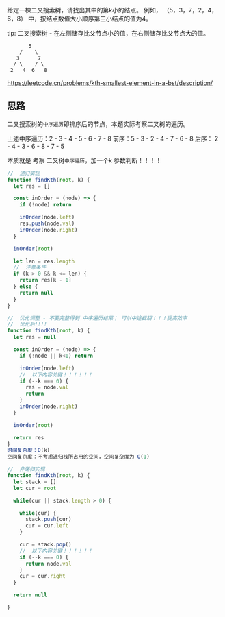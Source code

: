 给定一棵二叉搜索树，请找出其中的第k小的结点。 例如， （5，3，7，2，4，6，8） 中，按结点数值大小顺序第三小结点的值为4。

tip: 二叉搜索树 - 在左侧储存比父节点小的值，在右侧储存比父节点大的值。

```
       5
    /    \
   3      7
  / \    / \
 2   4  6   8
```

https://leetcode.cn/problems/kth-smallest-element-in-a-bst/description/

## 思路
二叉搜索树的`中序遍历`即排序后的节点，本题实际考察二叉树的遍历。

上述中序遍历：2 - 3 - 4 - 5 - 6 - 7 - 8
前序：5 - 3 - 2 - 4 - 7 - 6 - 8
后序： 2 - 4 - 3 - 6 - 8 - 7 - 5

本质就是 考察 二叉树`中序遍历`，加一个k 参数判断！！！！


```js
//  递归实现 
function findKth(root, k) {
  let res = []

  const inOrder = (node) => {
    if (!node) return 

    inOrder(node.left)
    res.push(node.val)
    inOrder(node.right)
  }

  inOrder(root)

  let len = res.length
  //  注意条件
  if (k > 0 && k <= len) {
    return res[k - 1]
  } else {
    return null
  }
}

//  优化调整 - 不要完整得到 中序遍历结果； 可以中途截胡！！！提高效率
//  优化后!!!!
function findKth(root, k) {
  let res = null

  const inOrder = (node) => {
    if (!node || k<1) return 

    inOrder(node.left)
    //  以下内容关键！！！！！！
    if (--k === 0) {
      res = node.val
      return
    }
    inOrder(node.right)
  }

  inOrder(root)

  return res
}
时间复杂度：O(k)
空间复杂度：不考虑递归栈所占用的空间，空间复杂度为 O(1)

//  非递归实现
function findKth(root, k) {
  let stack = []
  let cur = root

  while(cur || stack.length > 0) {

    while(cur) {
      stack.push(cur)
      cur = cur.left
    }

    cur = stack.pop()
    //  以下内容关键！！！！！！
    if (--k === 0) {
      return node.val
    }
    cur = cur.right
  }

  return null

}
```